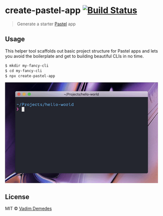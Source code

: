 # create-pastel-app [![Build Status](https://travis-ci.org/vadimdemedes/create-pastel-app.svg?branch=master)](https://travis-ci.org/vadimdemedes/create-pastel-app)

> Generate a starter [Pastel](https://github.com/vadimdemedes/pastel) app


## Usage

This helper tool scaffolds out basic project structure for Pastel apps and lets you avoid the boilerplate and get to building beautiful CLIs in no time.

```bash
$ mkdir my-fancy-cli
$ cd my-fancy-cli
$ npx create-pastel-app
```

![](media/demo.gif)


## License

MIT © [Vadim Demedes](https://vadimdemedes.com)
